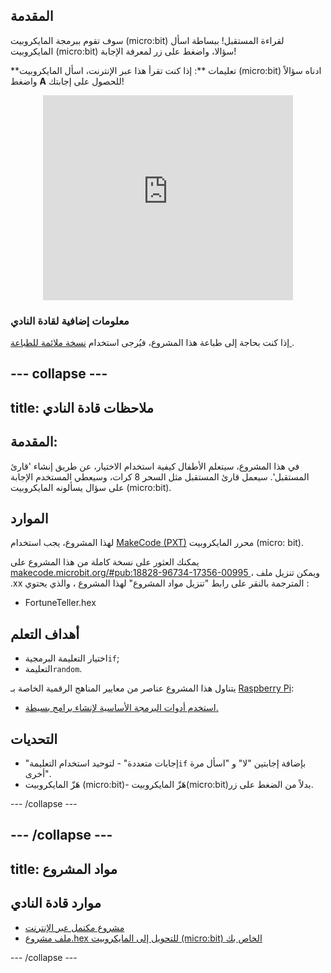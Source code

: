 ## المقدمة

سوف تقوم ببرمجة المايكروبيت (micro:bit) لقراءة المستقبل! ببساطة اسأل المايكروبيت (micro:bit) سؤالا، واضغط على زر لمعرفة الإجابة!

**تعليمات **: إذا كنت تقرأ هذا عبر الإنترنت، اسأل المايكروبيت (micro:bit) ادناه سؤالاً واضغط **A** للحصول على إجابتك!

<div class="trinket" style="width:400px;margin: 0 auto;">
<div style="position:relative;height:0;padding-bottom:81.97%;overflow:hidden;"><iframe style="position:absolute;top:0;left:0;width:100%;height:100%;" src="https://makecode.microbit.org/---run?id=_X8jUAqb9mdfj" allowfullscreen="allowfullscreen" sandbox="allow-popups allow-scripts allow-same-origin" frameborder="0"></iframe></div>
</div>

### معلومات إضافية لقادة النادي

إذا كنت بحاجة إلى طباعة هذا المشروع، فيُرجى استخدام [نسخة ملائمة للطباعة ](https://projects.raspberrypi.org/en/projects/fortune-teller/print).

## \--- collapse \---

## title: ملاحظات قادة النادي

## المقدمة:

في هذا المشروع، سيتعلم الأطفال كيفية استخدام الاختيار، عن طريق إنشاء 'قارئ المستقبل'. سيعمل قارئ المستقبل مثل السحر 8 كرات، وسيعطي المستخدم الإجابة على سؤال يسألونه المايكروبيت (micro:bit).

## الموارد

لهذا المشروع، يجب استخدام [MakeCode (PXT)](http://jumpto.cc/pxt-new) محرر المايكروبيت (micro: bit).

يمكنك العثور على نسخة كاملة من هذا المشروع على [ makecode.microbit.org/#pub:18828-96734-17356-00995 ](https://makecode.microbit.org/#pub:18828-96734-17356-00995) ، ويمكن تنزيل ملف .xx المترجمة بالنقر على رابط "تنزيل مواد المشروع" لهذا المشروع ، والذي يحتوي :

* FortuneTeller.hex

## أهداف التعلم

* اختيار التعليمة البرمجية`if`;
* التعليمة`random`.

يتناول هذا المشروع عناصر من معايير المناهج الرقمية الخاصة بـ [Raspberry Pi](http://rpf.io/curriculum):

* [استخدم أدوات البرمجة الأساسية لإنشاء برامج بسيطة.](https://www.raspberrypi.org/curriculum/programming/creator)

## التحديات

* "إجابات متعددة" - لتوحيد استخدام التعليمة`if` بإضافة إجابتين "لا" و "اسأل مرة أخرى".
* هَزّ المايكروبيت (micro:bit)- هَزّ المايكروبيت(micro:bit)بدلاً من الضغط على زر.

\--- /collapse \---

## \--- /collapse \---

## title: مواد المشروع

## موارد قادة النادي

* [مشروع مكتمل عبر الإنترنت](https://makecode.microbit.org/#pub:18828-96734-17356-00995)
* [ملف مشروع.hex للتحويل إلى المايكروبيت (micro:bit) الخاص بك](resources/microbit-Fortune-Teller.hex)

\--- /collapse \---